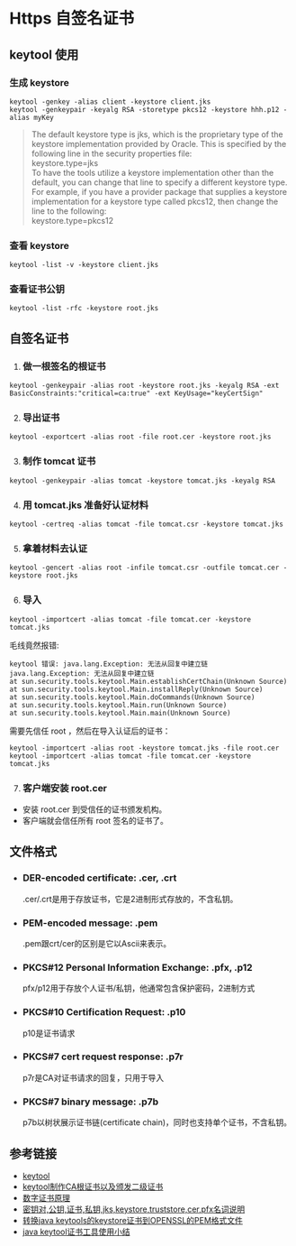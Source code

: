 # Https 自签名证书

## keytool 使用

### 生成 keystore

```
keytool -genkey -alias client -keystore client.jks
keytool -genkeypair -keyalg RSA -storetype pkcs12 -keystore hhh.p12 -alias myKey
```

> The default keystore type is jks, which is the proprietary type of the keystore implementation provided by Oracle. This is specified by the following line in the security properties file:<br>
> keystore.type=jks<br>
> To have the tools utilize a keystore implementation other than the default, you can change that line to specify a different keystore type. For example, if you have a provider package that supplies a keystore implementation for a keystore type called pkcs12, then change the line to the following:<br>
> keystore.type=pkcs12

### 查看 keystore

```
keytool -list -v -keystore client.jks
```

### 查看证书公钥

```
keytool -list -rfc -keystore root.jks
```

## 自签名证书

1. ### 做一根签名的根证书

  ```
  keytool -genkeypair -alias root -keystore root.jks -keyalg RSA -ext BasicConstraints:"critical=ca:true" -ext KeyUsage="keyCertSign"
  ```

2. ### 导出证书

  ```
  keytool -exportcert -alias root -file root.cer -keystore root.jks
  ```

3. ### 制作 tomcat 证书

  ```
  keytool -genkeypair -alias tomcat -keystore tomcat.jks -keyalg RSA
  ```

4. ### 用 tomcat.jks 准备好认证材料

  ```
  keytool -certreq -alias tomcat -file tomcat.csr -keystore tomcat.jks
  ```

5. ### 拿着材料去认证

  ```
  keytool -gencert -alias root -infile tomcat.csr -outfile tomcat.cer -keystore root.jks
  ```

6. ### 导入

  ```
  keytool -importcert -alias tomcat -file tomcat.cer -keystore tomcat.jks
  ```

  毛线竟然报错:

  ```
  keytool 错误: java.lang.Exception: 无法从回复中建立链
  java.lang.Exception: 无法从回复中建立链
  at sun.security.tools.keytool.Main.establishCertChain(Unknown Source)
  at sun.security.tools.keytool.Main.installReply(Unknown Source)
  at sun.security.tools.keytool.Main.doCommands(Unknown Source)
  at sun.security.tools.keytool.Main.run(Unknown Source)
  at sun.security.tools.keytool.Main.main(Unknown Source)
  ```

  需要先信任 root ，然后在导入认证后的证书：

  ```
  keytool -importcert -alias root -keystore tomcat.jks -file root.cer
  keytool -importcert -alias tomcat -file tomcat.cer -keystore tomcat.jks
  ```

7. ### 客户端安装 root.cer

  - 安装 root.cer 到受信任的证书颁发机构。
  - 客户端就会信任所有 root 签名的证书了。

## 文件格式

- ### DER-encoded certificate: .cer, .crt

  .cer/.crt是用于存放证书，它是2进制形式存放的，不含私钥。

- ### PEM-encoded message: .pem

  .pem跟crt/cer的区别是它以Ascii来表示。

- ### PKCS#12 Personal Information Exchange: .pfx, .p12

  pfx/p12用于存放个人证书/私钥，他通常包含保护密码，2进制方式

- ### PKCS#10 Certification Request: .p10

  p10是证书请求

- ### PKCS#7 cert request response: .p7r

  p7r是CA对证书请求的回复，只用于导入

- ### PKCS#7 binary message: .p7b

  p7b以树状展示证书链(certificate chain)，同时也支持单个证书，不含私钥。

## 参考链接

- [keytool](http://docs.oracle.com/javase/8/docs/technotes/tools/windows/keytool.html)
- [keytool制作CA根证书以及颁发二级证书](http://blog.csdn.net/fengwind1/article/details/52191520)
- [数字证书原理](http://www.cnblogs.com/JeffreySun/archive/2010/06/24/1627247.html)
- [密钥对,公钥,证书,私钥,jks,keystore,truststore,cer,pfx名词说明](http://blog.csdn.net/zbuger/article/details/51693101)
- [转换java keytools的keystore证书到OPENSSL的PEM格式文件](http://www.cnblogs.com/interdrp/p/4880891.html)
- [java keytool证书工具使用小结](http://www.cnblogs.com/whatlonelytear/p/5913538.html)
